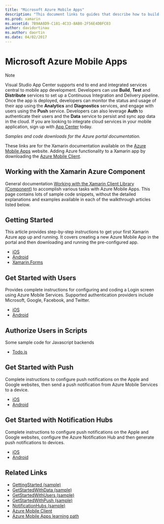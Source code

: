```yaml
---
title: "Microsoft Azure Mobile Apps"
description: "This document links to guides that describe how to build a Xamarin app that is connected to Azure. It discusses working with the Xamarin Azure Component, users, and push notifications."
ms.prod: xamarin
ms.assetid: 7B9AA8D9-C181-4C33-8AB0-2F56E4DBFC03
author: davidortinau
ms.author: daortin
ms.date: 04/02/2017
---
```


# Microsoft Azure Mobile Apps

> [!NOTE]
> Visual Studio App Center supports end to end and integrated services central to mobile app development. Developers can use **Build**, **Test** and **Distribute** services to set up a Continuous Integration and Delivery pipeline. Once the app is deployed, developers can monitor the status and usage of their app using the **Analytics** and **Diagnostics** services, and engage with users using the **Push** service. Developers can also leverage **Auth** to authenticate their users and the **Data** service to persist and sync app data in the cloud.
> If you are looking to integrate cloud services in your mobile application, sign up with [App Center](https://appcenter.ms/signup?utm_source=XamarinDocs&utm_medium=Azure&utm_campaign=docs) today.

_Samples and code downloads for the Azure portal documentation._

<!--
NOTE TO AUTHORS: this page is referenced from
https://azure.microsoft.com/develop/mobile/xamarin/
as https://developer xamarin com/guides/cross-platform/data-cloud/mobile-services/
A redirect has been put in place to /mobile-apps/ HOWEVER the /Resources/ .ZIP files are still located in /mobile-services/ so that the following permalinks don't break

The ZIPs in /Resources/ are also referenced by inbound links
Getting Started http://go.microsoft.com/fwlink/p/?LinkId=331359
Get started with data http://go.microsoft.com/fwlink/p/?LinkId=331302
Get started with push http://go.microsoft.com/fwlink/p/?LinkId=331303
Get started with authentication http://go.microsoft.com/fwlink/p/?LinkId=331328
Get started with Notification Hubs http://go.microsoft.com/fwlink/p/?LinkId=331329
Validate and modify data  http://go.microsoft.com/fwlink/p/?LinkId=331330
-->

These links are for the Xamarin documentation available on the [Azure Mobile Apps](https://docs.microsoft.com/azure/app-service-mobile/) website.
Adding Azure functionality to a Xamarin app by downloading the [Azure Mobile Client](https://www.nuget.org/packages/Microsoft.Azure.Mobile.Client/).

## Working with the Xamarin Azure Component

General documentation [Working with the Xamarin Client Library (Component)](https://docs.microsoft.com/azure/app-service-mobile/app-service-mobile-dotnet-how-to-use-client-library) to accomplish various tasks with Azure Mobile Apps. This page contains lots of sample code snippets, without the detailed explanations and examples available in each of the walkthrough articles listed below.

## Getting Started

This article provides step-by-step instructions to get your first Xamarin Azure app up and running.
It covers creating a new Azure Mobile App in the portal and then downloading and running the pre-configured app.

- [iOS](https://docs.microsoft.com/azure/app-service-mobile/app-service-mobile-xamarin-ios-get-started/)
- [Android](https://docs.microsoft.com/azure/app-service-mobile/app-service-mobile-xamarin-android-get-started/)
- [Xamarin.Forms](https://docs.microsoft.com/azure/app-service-mobile/app-service-mobile-xamarin-forms-get-started)

<!--
## Validate, Modify and Augment Data in Scripts

Demonstrates how to add server-side scripts to Azure Mobile Services data tables to implement server-side validation and other functionality.

- [iOS](https://azure.microsoft.com/documentation/articles/mobile-services-dotnet-how-to-use-client-library/#errors)
- [Android](https://azure.microsoft.com/documentation/articles/mobile-services-dotnet-how-to-use-client-library/#errors)
-->

<!--
## Add Paging to Data

A quick example of paging large sets of data using Skip() and Take().

- [iOS](https://azure.microsoft.com/documentation/articles/mobile-services-dotnet-how-to-use-client-library/#paging)
- [Android](https://azure.microsoft.com/documentation/articles/mobile-services-dotnet-how-to-use-client-library/#paging)
-->

## Get Started with Users

Provides complete instructions for configuring and coding a Login screen using Azure Mobile Services. Supported authentication providers include Microsoft, Google, Facebook, and Twitter.

- [iOS](https://azure.microsoft.com/documentation/articles/app-service-mobile-xamarin-ios-get-started-users/)
- [Android](https://azure.microsoft.com/documentation/articles/app-service-mobile-xamarin-android-get-started-users/)

## Authorize Users in Scripts

Some sample code for Javascript backends

- [Todo.js](https://github.com/Azure/azure-mobile-apps-node/blob/master/samples/personal-table/tables/TodoItem.js#L38)

## Get Started with Push

Complete instructions to configure push notifications on the Apple and Google websites, then send a push notification from Azure Mobile Services to a device.

- [iOS](https://docs.microsoft.com/azure/app-service-mobile/app-service-mobile-xamarin-ios-get-started-push)
- [Android](https://docs.microsoft.com/azure/app-service-mobile/app-service-mobile-xamarin-android-get-started-push)

## Get Started with Notification Hubs

Complete instructions to configure push notifications on the Apple and Google websites, configure the Azure Notification Hub and then generate push notifications to devices.

- [iOS](https://docs.microsoft.com/azure/notification-hubs/xamarin-notification-hubs-ios-push-notification-apns-get-started)
- [Android](https://docs.microsoft.com/azure/notification-hubs/xamarin-notification-hubs-push-notifications-android-gcm)

## Related Links

- [GettingStarted (sample)](https://github.com/xamarin/mobile-samples/tree/master/Azure/GettingStarted)
- [GetStartedWithData (sample)](https://github.com/xamarin/mobile-samples/tree/master/Azure/GetStartedWithData)
- [GetStartedWithUsers (sample)](https://github.com/xamarin/mobile-samples/tree/master/Azure/GetStartedWithUsers)
- [GetStartedWithPush (sample)](https://github.com/xamarin/mobile-samples/tree/master/Azure/GetStartedWithPush)
- [NotificationHubs (sample)](https://github.com/xamarin/mobile-samples/tree/master/Azure/NotificationHubs)
- [Azure Mobile Client](https://www.nuget.org/packages/Microsoft.Azure.Mobile.Client/)
- [Azure Mobile Apps learning path](https://azure.microsoft.com/documentation/learning-paths/appservice-mobileapps/)

<!--
- [ValidateModifyData (sample)](https://github.com/xamarin/mobile-samples/tree/master/Azure/ValidateModifyData)
-->
